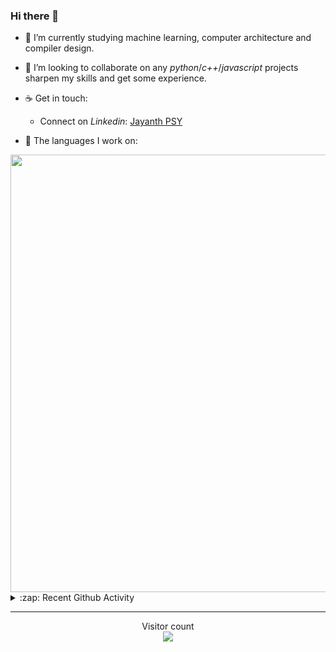 ### Hi there 👋

- 🌱 I’m currently studying machine learning, computer architecture and compiler design.

- 👯 I’m looking to collaborate on any *python*/*c++*/*javascript* projects sharpen my skills and get some experience.

- ☕ Get in touch:
  +  Connect on *Linkedin*: [Jayanth PSY](https://www.linkedin.com/in/jayanth-p-b3924812a/)

<!--- ⚡ Fun fact: *Python* is older than *C++* and *Java*. -->

- :memo: The languages I work on: 

<img src="https://wakatime.com/share/@j_tesla/bdf4246a-6e44-4441-87e6-ea13fc96a824.png" width="700"/>

<details>
  <summary>:zap: Recent Github Activity</summary>
  
<!--START_SECTION:activity-->
1. 🎉 Merged PR [#65](https://github.com/j-tesla/blog-list-frontend/pull/65) in [j-tesla/blog-list-frontend](https://github.com/j-tesla/blog-list-frontend)
2. 🎉 Merged PR [#51](https://github.com/j-tesla/blog-list/pull/51) in [j-tesla/blog-list](https://github.com/j-tesla/blog-list)
3. 🎉 Merged PR [#50](https://github.com/j-tesla/blog-list/pull/50) in [j-tesla/blog-list](https://github.com/j-tesla/blog-list)
4. 🎉 Merged PR [#63](https://github.com/j-tesla/blog-list-frontend/pull/63) in [j-tesla/blog-list-frontend](https://github.com/j-tesla/blog-list-frontend)
5. 🎉 Merged PR [#64](https://github.com/j-tesla/blog-list-frontend/pull/64) in [j-tesla/blog-list-frontend](https://github.com/j-tesla/blog-list-frontend)
<!--END_SECTION:activity-->

</details>

-----

<p align="center"> 
  Visitor count<br>
  <img src="https://profile-counter.glitch.me/j-tesla/count.svg" />
</p>












<!--
**j-tesla/j-tesla** is a ✨ _special_ ✨ repository because its `README.md` (this file) appears on your GitHub profile.

Here are some ideas to get you started:

- 🔭 I’m currently working on ...
- 🌱 I’m currently learning ...
- 👯 I’m looking to collaborate on ...
- 🤔 I’m looking for help with ...
- 💬 Ask me about ...
- 📫 How to reach me: ...
- 😄 Pronouns: ...
- ⚡ Fun fact: ...
-->

